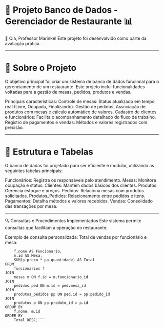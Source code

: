 # 🍴 Projeto Banco de Dados - Gerenciador de Restaurante 📊

👋 Olá, Professor Marinke!
Este projeto foi desenvolvido como parte da avaliação prática.

---

# 📖 Sobre o Projeto
O objetivo principal foi criar um sistema de banco de dados funcional para o gerenciamento de um restaurante. Este projeto inclui funcionalidades voltadas para a gestão de mesas, pedidos, produtos e vendas.

Principais características:
Controle de mesas: Status atualizado em tempo real (Livre, Ocupada, Finalizando).
Gestão de pedidos: Associação de produtos com mesas e cálculo automático de valores.
Cadastro de clientes e funcionários: Facilita o acompanhamento detalhado do fluxo de trabalho.
Registro de pagamentos e vendas: Métodos e valores registrados com precisão.

---

# 🔗 Estrutura e Tabelas
O banco de dados foi projetado para ser eficiente e modular, utilizando as seguintes tabelas principais:

Funcionários: Registra os responsáveis pelo atendimento.
Mesas: Monitora ocupação e status.
Clientes: Mantém dados básicos dos clientes.
Produtos: Gerencia estoque e preços.
Pedidos: Relaciona mesas com produtos solicitados.
Produtos_Pedidos: Relacionamento entre pedidos e itens.
Pagamentos: Detalha métodos e valores recebidos.
Vendas: Consolidado das transações por mesa.

---

🔍 Consultas e Procedimentos Implementados
Este sistema permite consultas que facilitam a operação do restaurante.

Exemplo de consulta personalizada:
Total de vendas por funcionário e mesa:

```mysql SELECT 
    f.nome AS Funcionario,
    m.id AS Mesa,
    SUM(p.preco * pp.quantidade) AS Total
FROM 
    funcionarios f
JOIN 
    mesas m ON f.id = m.funcionario_id
JOIN 
    pedidos ped ON m.id = ped.mesa_id
JOIN 
    produtos_pedidos pp ON ped.id = pp.pedido_id
JOIN 
    produtos p ON pp.produto_id = p.id
GROUP BY 
    f.nome, m.id
ORDER BY 
    Total DESC;```
